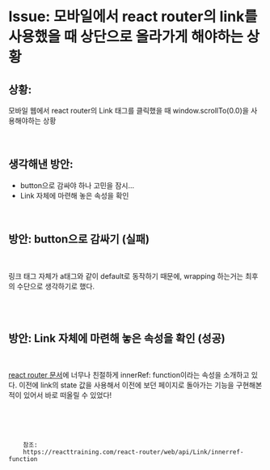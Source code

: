 <!--
author: Dailyscat
purpose: issue arrange
rules:
 (1) 헤더와 문단사이
    <br/>
    <br/>
 (2) 코드가 작성되는 부분은 >로 정리
 (3) 참조는 해당 내용 바로 아래
    <br/>
    <br/>
 (4) 명령어는 bold
 (5) 방안은 ## 안의 과정은 ###
-->

# Issue:  모바일에서 react router의 link를 사용했을 때 상단으로 올라가게 해야하는 상황

## 상황:

모바일 웹에서 react router의 Link 태그를 클릭했을 때 window.scrollTo(0.0)을 사용해야하는 상황

<br/>

## 생각해낸 방안:
+ button으로 감싸야 하나 고민을 잠시...
+ Link 자체에 마련해 놓은 속성을 확인


<br/>

## 방안: button으로 감싸기 (실패)
<br/>

링크 태그 자체가 a태그와 같이 default로 동작하기 때문에, wrapping 하는거는 최후의 수단으로 생각하기로 했다.

<br/>
<br/>


## 방안: Link 자체에 마련해 놓은 속성을 확인 (성공)
<br/>

[react router 문서](https://reacttraining.com/react-router/web/api/Link/innerref-function)에 너무나 친절하게 innerRef: function이라는 속성을 소개하고 있다. 이전에 link의 state 값을 사용해서 이전에 보던 페이지로 돌아가는 기능을 구현해본 적이 있어서 바로 떠올릴 수 있었다!

<br/>
<br/>
<br/>

        참조:
        https://reacttraining.com/react-router/web/api/Link/innerref-function

<br/>

